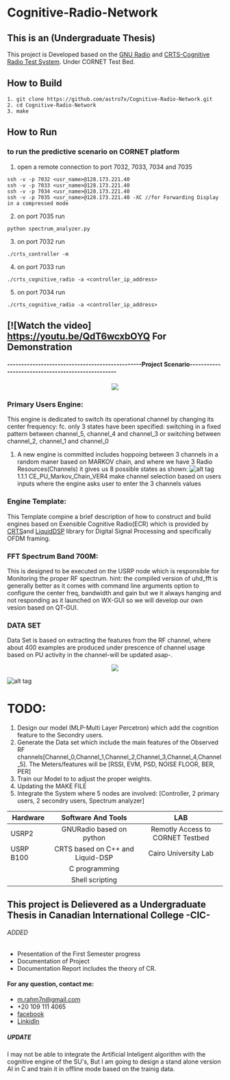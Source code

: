 # Cognitive-Radio-Network
## This is an (Undergraduate Thesis) 

This project is Developed based on the [GNU Radio](https://github.com/gnuradio/gnuradio) and [CRTS-Cognitive Radio Test System](https://github.com/ericps1/crts). Under CORNET Test Bed.

## How to Build
```Shell
1. git clone https://github.com/astro7x/Cognitive-Radio-Network.git
2. cd Cognitive-Radio-Network
3. make
```

## How to Run
### to run the predictive scenario on CORNET platform
1. open a remote connection to port 7032, 7033, 7034 and 7035

```Shell
ssh -v -p 7032 <usr_name>@128.173.221.40 
ssh -v -p 7033 <usr_name>@128.173.221.40 
ssh -v -p 7034 <usr_name>@128.173.221.40 
ssh -v -p 7035 <usr_name>@128.173.221.40 -XC //for Forwarding Display in a compressed mode

```
2. on port 7035 run 
```Shell
python spectrum_analyzer.py
```
3. on port 7032 run 
```Shell
./crts_controller -m
```
4. on port 7033 run 
```Shell
./crts_cognitive_radio -a <controller_ip_address>
```
5. on port 7034 run 
```Shell
./crts_cognitive_radio -a <controller_ip_address>
```

<p align="center">

## [![Watch the video] https://youtu.be/QdT6wcxbOYQ For Demonstration

</p>


#### ------------------------------------------------Project Scenario--------------------------------------------------
<p align="center">
  <img src="https://github.com/astro7x/Cognitive-Radio-Network/blob/master/pics/FINAL_SCENARIO.png?raw=true"/>
</p>


### Primary Users Engine:
This engine is dedicated to switch its operational channel by changing its center frequency:  fc.
only 3 states have been specified:
switching in a fixed pattern between channel_5, channel_4 and channel_3
or switching between channel_2, channel_1 and channel_0
1. A new engine is committed includes hoppoing between 3 channels in a random maner based on MARKOV chain, and where we have 3 Radio Resources(Channels) it gives us 8 possible states as shown:
![alt tag](https://github.com/astro7x/Cognitive-Radio-Network/blob/master/CH_States.png?raw=true)
1.1.1 CE_PU_Markov_Chain_VER4 make channel selection based on users inputs where the engine asks user to enter the 3 channels values
### Engine Template:
This Template compine a brief description of how to construct and build engines based on Exensible Cognitive Radio(ECR) which is provided by [CRTS](https://github.com/ericps1/crts)and [LiquidDSP](https://github.com/jgaeddert/liquid-dsp) library for Digital Signal Processing and specifically OFDM framing.

### FFT Spectrum Band 700M:
This is designed to be executed on the USRP node which is responsible for Monitoring the proper RF spectrum.
hint: the compiled version of uhd_fft is generally better 
as it comes with command line arguments option to configure the center freq, bandwidth and gain but we it always hanging and not responding as it launched on WX-GUI so we will develop our own vesion based on QT-GUI.

### DATA SET
Data Set is based on extracting the features from the RF channel, where about 400 examples are produced under prescence of channel usage based on PU activity in the channel-will be updated asap-.
<p align="center">
  <img src="https://github.com/astro7x/Cognitive-Radio-Network/blob/master/DATA_SET.png?raw=true"/>
</p>

![alt tag](https://github.com/astro7x/Cognitive-Radio-Network/blob/master/ann.png?raw=true)

# TODO:
1. Design our model (MLP-Multi Layer Percetron) which add the cognition feature to the Secondry users.
2. Generate the Data set which include the main features of the Observed RF   channels[Channel_0,Channel_1,Channel_2,Channel_3,Channel_4,Channel_5]. The Meters/features will be [RSSI, EVM, PSD, NOISE FLOOR, BER, PER]
3. Train our Model to to adjust the proper weights.
4. Updating the MAKE FILE  
5. Integrate the System where 5 nodes are involved: [Controller, 2 primary users, 2 secondry users, Spectrum analyzer]

| Hardware        | Software And Tools                      | LAB                             |
| --------------- |:---------------------------------------:|:-------------------------------:|
| USRP2           |GNURadio based on python                 |Remotly Access to CORNET Testbed |
| USRP B100       |CRTS based on C++ and Liquid-DSP         |Cairo University Lab             |
|                 |C programming                            |                                 |
|                 |Shell scripting                          |                                 |
  
  
    
## This project is Delievered as a Undergraduate Thesis in Canadian International College -CIC-
###### ADDED
+ Presentation of the First Semester progress
+ Documentation of Project
+ Documentation Report includes the theory of CR.

#### For any question, contact me:
* m.rahm7n@gmail.com
* +20 109 111 4065
* [facebook](https://www.facebook.com/mrxastro)
* [LinkidIn](https://eg.linkedin.com/in/mrastro)


##### UPDATE
I may not be able to integrate the Artificial Inteligent algorithm with the cognitive engine of the SU's, But I am going to design a stand alone version AI in C and train it in offline mode based on the trainig data.
